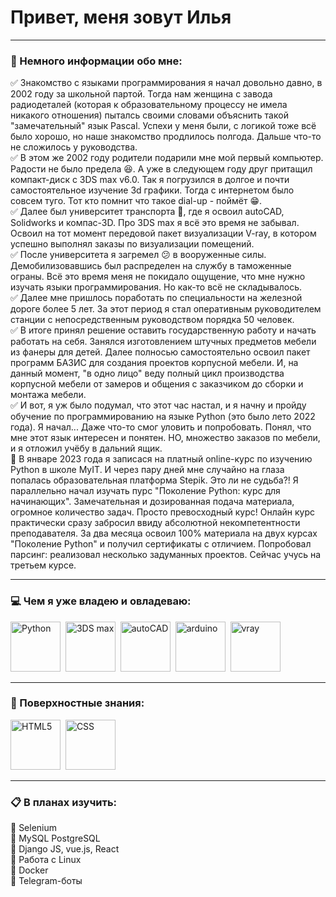 # Привет, меня зовут Илья 
___
### :floppy_disk: Немного информации обо мне:
:white_check_mark: Знакомство с языками программирования я начал довольно давно, в 2002 году за школьной партой. Тогда нам женщина с завода радиодеталей (которая к образовательному процессу не имела никакого отношения) пыталсь своими словами объяснить такой "замечательный" язык Pascal. Успехи у меня были, с логикой тоже всё было хорошо, но наше знакомство продлилось полгода. Дальше что-то не сложилось у руководства.\
:white_check_mark: В этом же 2002 году родители подарили мне мой первый компьютер. Радости не было предела :satisfied:. А уже в следующем году друг притащил компакт-диск с 3DS max v6.0. Так я погрузился в долгое и почти самостоятельное изучение 3d графики. Тогда с интернетом было совсем туго. Тот кто помнит что такое dial-up - поймёт :grin:.\
✅ Далее был университет транспорта 🚆, где я освоил autoCAD, Solidworks и компас-3D. Про 3DS max я всё это время не забывал. Освоил на тот момент передовой пакет визуализации V-ray, в котором успешно выполнял заказы по визуализации помещений.\
✅ После университета я загремел :confused: в вооруженные силы. Демобилизовавшись был распределен на службу в таможенные ограны. Всё это время меня не покидало ощущение, что мне нужно изучать языки программирования. Но как-то  всё не складывалось.\
✅ Далее мне пришлось поработать по специальности на железной дороге более 5 лет. За этот период я стал оперативным руководителем станции с непосредственным руководством порядка 50 человек. \
✅ В итоге принял решение оставить государственную работу и начать работать на себя. Занялся изготовлением штучных предметов мебели из фанеры для детей. Далее полносью самостоятельно освоил пакет программ БАЗИС для создания проектов корпусной мебели. И, на данный момент, "в одно лицо" веду полный цикл производства корпусной мебели от замеров и общения с заказчиком до сборки и монтажа мебели.\
✅ И вот, я уж было подумал, что этот час настал, и я начну и пройду обучение по программированию на языке Python (это было лето 2022 года). Я начал... Даже что-то смог уловить и попробовать. Понял, что мне этот язык интересен и понятен. НО, множество заказов по мебели, и я отложил учёбу в дальний ящик.\
🐍 В январе 2023 года я записася на платный online-курс по изучению Python в школе MyIT. И через пару дней мне случайно на глаза попалась образовательная платформа Stepik. Это ли не судьба?! Я параллельно начал изучать пурс "Поколение Python: курс для начинающих". Замечательная и дозированная подача материала, огромное количество задач. Просто превосходный курс! Онлайн курс практически сразу забросил ввиду абсолютной некомпетентности преподавателя. За два месяца освоил 100% материала на двух курсах "Поколение Python" и получил сертификаты с отличием. Попробовал парсинг: реализовал несколько задуманных проектов. Сейчас учусь на третьем курсе. 
___
### :computer: Чем я уже владею и овладеваю:

<div dir="auto">
  <a target="_blank" rel="noopener noreferrer" href="https://github.com/Barmatuhin-Kent/icons/blob/main/icons/icons8-питон-480.png"><img src="https://github.com/Barmatuhin-Kent/icons/blob/main/icons/icons8-питон-480.png" title="Python" alt="Python" width="80" height="80" style="max-width: 100%;"></a>&nbsp; 
  <a target="_blank" rel="noopener noreferrer" href="https://github.com/Barmatuhin-Kent/icons/blob/main/icons/icons8-3ds-max-480.png"><img src="https://github.com/Barmatuhin-Kent/icons/blob/main/icons/icons8-3ds-max-480.png" title="3DS max" alt="3DS max" width="80" height="80" style="max-width: 100%;"></a>&nbsp;
    <a target="_blank" rel="noopener noreferrer" href="https://github.com/Barmatuhin-Kent/icons/blob/main/icons/icons8-autocad-480.png"><img src="https://github.com/Barmatuhin-Kent/icons/blob/main/icons/icons8-autocad-480.png" title="autoCAD" alt="autoCAD" width="80" height="80" style="max-width: 100%;"></a>&nbsp;
      <a target="_blank" rel="noopener noreferrer" href="https://github.com/Barmatuhin-Kent/icons/blob/main/icons/icons8-arduino-480.png"><img src="https://github.com/Barmatuhin-Kent/icons/blob/main/icons/icons8-arduino-480.png" title="arduino" alt="arduino" width="80" height="80" style="max-width: 100%;"></a>&nbsp;
      <a target="_blank" rel="noopener noreferrer" href="https://github.com/Barmatuhin-Kent/icons/blob/main/icons/vray.png"><img src="https://github.com/Barmatuhin-Kent/icons/blob/main/icons/vray.png" title="vray" alt="vray" width="80" height="80" style="max-width: 100%;"></a>&nbsp;
</div>

___

### :seedling: Поверхностные знания:
<div dir="auto">
  <a target="_blank" rel="noopener noreferrer" href="https://github.com/Barmatuhin-Kent/icons/blob/main/icons/icons8-html-5-480.png"><img src="https://github.com/Barmatuhin-Kent/icons/blob/main/icons/icons8-html-5-480.png" title="HTML5" alt="HTML5" width="80" height="80" style="max-width: 100%;"></a>&nbsp; 
  <a target="_blank" rel="noopener noreferrer" href="https://github.com/Barmatuhin-Kent/icons/blob/main/icons/icons8-css3-480.png"><img src="https://github.com/Barmatuhin-Kent/icons/blob/main/icons/icons8-css3-480.png" title="CSS" alt="CSS" width="80" height="80" style="max-width: 100%;"></a>&nbsp;   
</div>

___

### :clipboard: В планах изучить:
📌 Selenium\
📌 MySQL PostgreSQL\
📌 Django JS, vue.js, React\
📌 Работа с Linux\
📌 Docker\
📌 Telegram-боты
